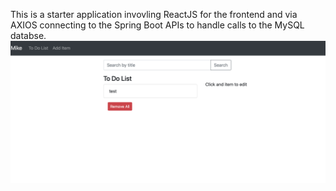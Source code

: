 This is a starter application invovling ReactJS for the frontend and via AXIOS connecting to the Spring Boot APIs to handle calls to the MySQL databse.
![app](./img/app.png)
